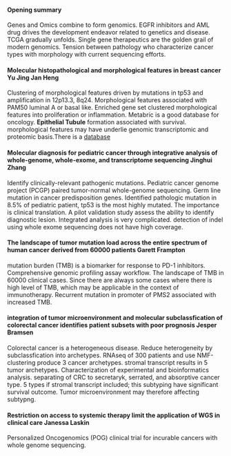 
#### Opening summary


Genes and Omics combine to form genomics. EGFR inhibitors and AML drug drives the development endeavor related to genetics and disease. TCGA gradually unfolds. Single gene therapeutics are the golden grail of modern genomics. Tension between pathology who characterize cancer types with morphology with current sequencing efforts.

#### Molecular histopathological and morphological features in breast cancer Yu Jing Jan Heng

Clustering of morphological features driven by mutations in tp53 and amplification in 12p13.3, 8q24. Morphological features associated with PAM50 luminal A or basal like. Enriched gene set clustered morphological features into proliferation or inflammation. Metabric is a good database for oncology. __Epithelial Tubule__ formation associated with survival. morphological features may have underlie genomic transcriptomic and proteomic basis.There is a [database](www.pathology.ai/tcga_breast)



#### Molecular diagnosis for pediatric cancer through integrative analysis of whole-genome, whole-exome, and transcriptome sequencing  Jinghui Zhang

Identify clinically-relevant pathogenic mutations. Pediatric cancer genome project (PCGP) paired tumor-normal whole-genome sequencing. Germ line mutation in cancer predisposition genes. Identified pathologic mutation in 8.5% of pediatric patient, tp53 is the most highly mutated. The importance is clinical translation. A pilot validation study assess the ability to identify diagnostic lesion. Integrated analysis is very complicated. detection of indel using whole exome sequencing does not have high coverage.

#### The landscape of tumor mutation load across the entire spectrum of human cancer derived from 60000 patients Garett Frampton  

mutation burden (TMB) is a biomarker for response to PD-1 inhibitors. Comprehensive genomic profiling assay workflow. The landscape of TMB in 60000 clinical cases. Since there are always some cases where there is high level of TMB, which may be applicable in the context of immunotherapy. Recurrent mutation in promoter of PMS2 associated with increased TMB.

#### integration of tumor microenvironment and molecular subclassfication of colorectal cancer identifies patient subsets with poor prognosis Jesper Bramsen

Colorectal cancer is a heterogeneous disease. Reduce heterogeneity by subclassfication into archetypes. RNAseq of 300 patients and use NMF-clustering produce 3 cancer archetypes. stromal transcript results in 5 tumor archetypes. Characterization of experimental and bioinformatics analysis. separating of CRC to secretaryk, serrated, and absorptive cancer type. 5 types if stromal transcript included; this subtyping have significant survival outcome. Tumor microenvironment may therefore affecting subtypng.

#### Restriction on access to systemic therapy limit the application of WGS in clinical care  Janessa Laskin

Personalized Oncogenomics (POG) clinical trial for incurable cancers with whole genome sequencing. 
